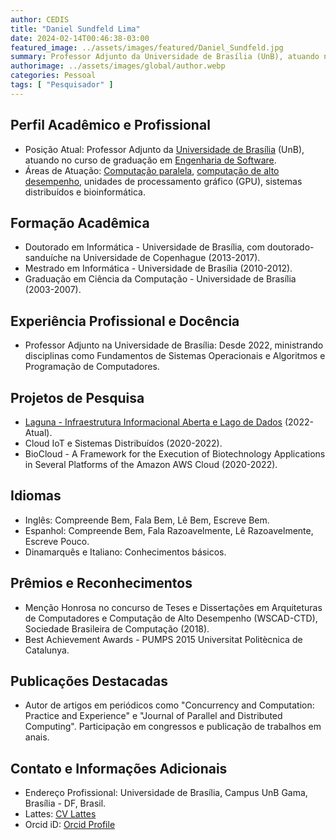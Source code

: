 ```yaml
---
author: CEDIS
title: "Daniel Sundfeld Lima"
date: 2024-02-14T00:46:38-03:00
featured_image: ../assets/images/featured/Daniel_Sundfeld.jpg
summary: Professor Adjunto da Universidade de Brasília (UnB), atuando no curso de graduação em Engenharia de Software.
authorimage: ../assets/images/global/author.webp
categories: Pessoal
tags: [ "Pesquisador" ]
---
```

## Perfil Acadêmico e Profissional
- Posição Atual: Professor Adjunto da [Universidade de Brasília](https://www.unb.br/) (UnB), atuando no curso de graduação em [Engenharia de Software](http://software.unb.br/).
- Áreas de Atuação: [Computação paralela](https://www.cedis.unb.br/o-cedis/%C3%A1reas-de-pesquisa/computa%C3%A7%C3%A3o-de-alto-desempenho-e-computa%C3%A7%C3%A3o-em-nuvem), [computação de alto desempenho](https://www.cedis.unb.br/o-cedis/%C3%A1reas-de-pesquisa/computa%C3%A7%C3%A3o-de-alto-desempenho-e-computa%C3%A7%C3%A3o-em-nuvem), unidades de processamento gráfico (GPU), sistemas distribuídos e bioinformática​​.
## Formação Acadêmica
- Doutorado em Informática - Universidade de Brasília, com doutorado-sanduíche na Universidade de Copenhague (2013-2017).
- Mestrado em Informática - Universidade de Brasília (2010-2012).
- Graduação em Ciência da Computação - Universidade de Brasília (2003-2007)​​.
## Experiência Profissional e Docência
- Professor Adjunto na Universidade de Brasília: Desde 2022, ministrando disciplinas como Fundamentos de Sistemas Operacionais e Algoritmos e Programação de Computadores​​.
## Projetos de Pesquisa
- [Laguna - Infraestrutura Informacional Aberta e Lago de Dados](https://www.cedis.unb.br/projetos/laguna-cloud) (2022-Atual).
- Cloud IoT e Sistemas Distribuídos (2020-2022).
- BioCloud - A Framework for the Execution of Biotechnology Applications in Several Platforms of the Amazon AWS Cloud (2020-2022)​​.
## Idiomas
- Inglês: Compreende Bem, Fala Bem, Lê Bem, Escreve Bem.
- Espanhol: Compreende Bem, Fala Razoavelmente, Lê Razoavelmente, Escreve Pouco.
- Dinamarquês e Italiano: Conhecimentos básicos​​.
## Prêmios e Reconhecimentos
- Menção Honrosa no concurso de Teses e Dissertações em Arquiteturas de Computadores e Computação de Alto Desempenho (WSCAD-CTD), Sociedade Brasileira de Computação (2018).
- Best Achievement Awards - PUMPS 2015 Universitat Politècnica de Catalunya​​.
## Publicações Destacadas
- Autor de artigos em periódicos como "Concurrency and Computation: Practice and Experience" e "Journal of Parallel and Distributed Computing". Participação em congressos e publicação de trabalhos em anais​​.
## Contato e Informações Adicionais
- Endereço Profissional: Universidade de Brasília, Campus UnB Gama, Brasília - DF, Brasil.
- Lattes: [CV Lattes](http://lattes.cnpq.br/2619423058109475)
- Orcid iD: [Orcid Profile](https://orcid.org/0000-0002-5147-3698)